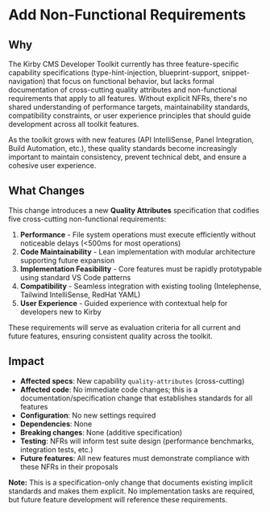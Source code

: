 # Add Non-Functional Requirements

## Why

The Kirby CMS Developer Toolkit currently has three feature-specific capability specifications (type-hint-injection, blueprint-support, snippet-navigation) that focus on functional behavior, but lacks formal documentation of cross-cutting quality attributes and non-functional requirements that apply to all features. Without explicit NFRs, there's no shared understanding of performance targets, maintainability standards, compatibility constraints, or user experience principles that should guide development across all toolkit features.

As the toolkit grows with new features (API IntelliSense, Panel Integration, Build Automation, etc.), these quality standards become increasingly important to maintain consistency, prevent technical debt, and ensure a cohesive user experience.

## What Changes

This change introduces a new **Quality Attributes** specification that codifies five cross-cutting non-functional requirements:

1. **Performance** - File system operations must execute efficiently without noticeable delays (<500ms for most operations)
2. **Code Maintainability** - Lean implementation with modular architecture supporting future expansion
3. **Implementation Feasibility** - Core features must be rapidly prototypable using standard VS Code patterns
4. **Compatibility** - Seamless integration with existing tooling (Intelephense, Tailwind IntelliSense, RedHat YAML)
5. **User Experience** - Guided experience with contextual help for developers new to Kirby

These requirements will serve as evaluation criteria for all current and future features, ensuring consistent quality across the toolkit.

## Impact

- **Affected specs**: New capability `quality-attributes` (cross-cutting)
- **Affected code**: No immediate code changes; this is a documentation/specification change that establishes standards for all features
- **Configuration**: No new settings required
- **Dependencies**: None
- **Breaking changes**: None (additive specification)
- **Testing**: NFRs will inform test suite design (performance benchmarks, integration tests, etc.)
- **Future features**: All new features must demonstrate compliance with these NFRs in their proposals

**Note:** This is a specification-only change that documents existing implicit standards and makes them explicit. No implementation tasks are required, but future feature development will reference these requirements.
